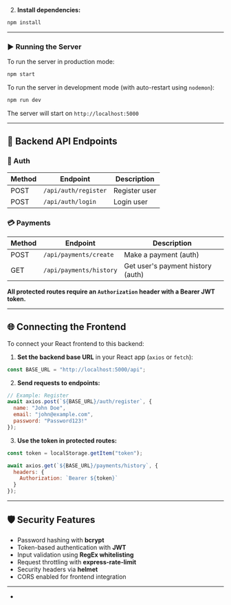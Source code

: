 
2. **Install dependencies:**

```bash
npm install
```
---

### ▶️ Running the Server

To run the server in production mode:

```bash
npm start
```

To run the server in development mode (with auto-restart using `nodemon`):

```bash
npm run dev
```

The server will start on `http://localhost:5000`

---

## 🔐 Backend API Endpoints

### 🔑 Auth
| Method | Endpoint             | Description       |
|--------|----------------------|-------------------|
| POST   | `/api/auth/register` | Register user     |
| POST   | `/api/auth/login`    | Login user        |

### 💳 Payments
| Method | Endpoint                  | Description              |
|--------|---------------------------|--------------------------|
| POST   | `/api/payments/create`    | Make a payment (auth)    |
| GET    | `/api/payments/history`   | Get user's payment history (auth) |

**All protected routes require an `Authorization` header with a Bearer JWT token.**

---

## 🌐 Connecting the Frontend

To connect your React frontend to this backend:

1. **Set the backend base URL** in your React app (`axios` or `fetch`):

```js
const BASE_URL = "http://localhost:5000/api";
```

2. **Send requests to endpoints:**

```js
// Example: Register
await axios.post(`${BASE_URL}/auth/register`, {
  name: "John Doe",
  email: "john@example.com",
  password: "Password123!"
});
```

3. **Use the token in protected routes:**

```js
const token = localStorage.getItem("token");

await axios.get(`${BASE_URL}/payments/history`, {
  headers: {
    Authorization: `Bearer ${token}`
  }
});
```

---

## 🛡️ Security Features

- Password hashing with **bcrypt**
- Token-based authentication with **JWT**
- Input validation using **RegEx whitelisting**
- Request throttling with **express-rate-limit**
- Security headers via **helmet**
- CORS enabled for frontend integration

---



-